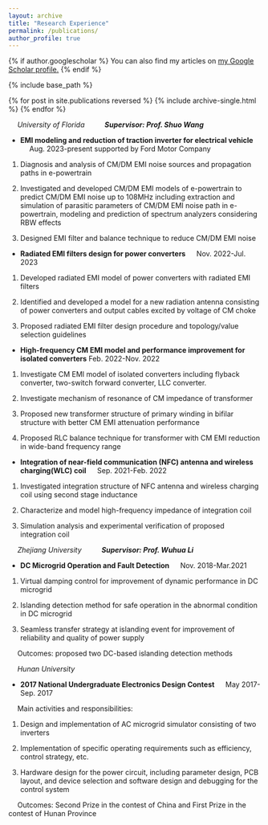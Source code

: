 ```yaml
---
layout: archive
title: "Research Experience"
permalink: /publications/
author_profile: true
---
```


{% if author.googlescholar %}
  You can also find my articles on <u><a href="{{https://scholar.google.com/citations?hl=en&tzom=300&user=j0mw7EAAAAAJ}}">my Google Scholar profile</a>.</u>
{% endif %}

{% include base_path %}

{% for post in site.publications reversed %}
  {% include archive-single.html %}
{% endfor %}

 &emsp; _University of Florida_              &emsp;     &emsp;                      **_Supervisor: Prof. Shuo Wang_**
 
*  **EMI modeling and reduction of traction inverter for electrical vehicle**  &emsp;      Aug. 2023-present supported by Ford Motor Company
  
1)	Diagnosis and analysis of CM/DM EMI noise sources and propagation paths in e-powertrain
  
2)	Investigated and developed CM/DM EMI models of e-powertrain to predict CM/DM EMI noise up to 108MHz including extraction and simulation of parasitic parameters of CM/DM EMI noise path in e-powertrain, modeling and prediction of spectrum analyzers considering RBW effects
   
3)	Designed EMI filter and balance technique to reduce CM/DM EMI noise

  *  **Radiated EMI filters design for power converters**  &emsp;      Nov. 2022-Jul. 2023
    
1)	Developed radiated EMI model of power converters with radiated EMI filters
   
2)	Identified and developed a model for a new radiation antenna consisting of power converters and output cables excited by voltage of CM choke
   
3)	Proposed radiated EMI filter design procedure and topology/value selection guidelines

   
*  **High-frequency CM EMI model and performance improvement for isolated converters**   Feb. 2022-Nov. 2022
  
1)	Investigate CM EMI model of isolated converters including flyback converter, two-switch forward converter, LLC converter.
   
2)	Investigate mechanism of resonance of CM impedance of transformer
   
3)	Proposed new transformer structure of primary winding in bifilar structure with better CM EMI attenuation performance
   
4)	Proposed RLC balance technique for transformer with CM EMI reduction in wide-band frequency range
   
*  **Integration of near-field communication (NFC) antenna and wireless charging(WLC) coil**  &emsp;      Sep. 2021-Feb. 2022
  
1)	Investigated integration structure of NFC antenna and wireless charging coil using second stage inductance
   
2)	Characterize and model high-frequency impedance of integration coil
   
3)	Simulation analysis and experimental verification of proposed integration coil



 &emsp; _Zhejiang University_              &emsp;     &emsp;                      **_Supervisor: Prof. Wuhua Li_**
*  **DC Microgrid Operation and Fault Detection**        &emsp;                     Nov. 2018-Mar.2021

1)	Virtual damping control for improvement of dynamic performance in DC microgrid

2)	Islanding detection method for safe operation in the abnormal condition in DC microgrid

3)	Seamless transfer strategy at islanding event for improvement of reliability and quality of power supply

   &emsp; Outcomes: proposed two DC-based islanding detection methods


  &emsp; _Hunan University_              &emsp;    
  *  **2017 National Undergraduate Electronics Design Contest**       &emsp;                   May 2017-Sep. 2017
   
                      
   
 &emsp; Main activities and responsibilities:
 
1)	Design and implementation of AC microgrid simulator consisting of two inverters

2)	Implementation of specific operating requirements such as efficiency, control strategy, etc.

3)	Hardware design for the power circuit, including parameter design, PCB layout, and device selection and software design and debugging for the control system

   &emsp; Outcomes: Second Prize in the contest of China and First Prize in the contest of Hunan Province

